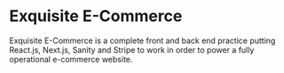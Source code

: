 # Exquisite E-Commerce

Exquisite E-Commerce is a complete front and back end practice
putting React.js, Next.js, Sanity and Stripe to work in order
to power a fully operational e-commerce website.